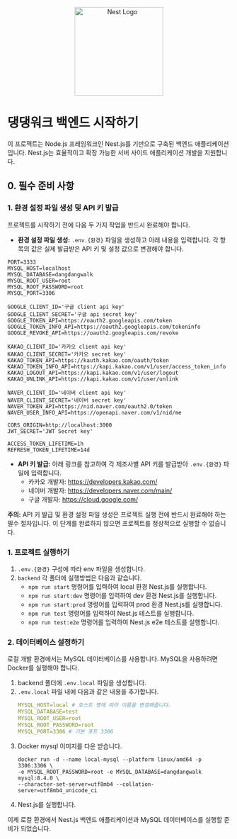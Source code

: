 <p align="center">
  <a href="http://nestjs.com/" target="blank"><img src="https://nestjs.com/img/logo-small.svg" width="200" alt="Nest Logo" /></a>
</p>

[circleci-image]: https://img.shields.io/circleci/build/github/nestjs/nest/master?token=abc123def456
[circleci-url]: https://circleci.com/gh/nestjs/nest

# 댕댕워크 백엔드 시작하기

이 프로젝트는 Node.js 프레임워크인 Nest.js를 기반으로 구축된 백엔드 애플리케이션입니다. Nest.js는 효율적이고 확장 가능한 서버 사이드 애플리케이션 개발을 지원합니다.

## 0. 필수 준비 사항

### 1. 환경 설정 파일 생성 및 API 키 발급

프로젝트를 시작하기 전에 다음 두 가지 작업을 반드시 완료해야 합니다.

-   **환경 설정 파일 생성:** `.env.{환경}` 파일을 생성하고 아래 내용을 입력합니다. 각 항목의 값은 실제 발급받은 API 키 및 설정 값으로 변경해야 합니다.

```Shell
PORT=3333
MYSQL_HOST=localhost
MYSQL_DATABASE=dangdangwalk
MYSQL_ROOT_USER=root
MYSQL_ROOT_PASSWORD=root
MYSQL_PORT=3306

GOOGLE_CLIENT_ID='구글 client api key'
GOOGLE_CLIENT_SECRET='구글 api secret key'
GOOGLE_TOKEN_API=https://oauth2.googleapis.com/token
GOOGLE_TOKEN_INFO_API=https://oauth2.googleapis.com/tokeninfo
GOOGLE_REVOKE_API=https://oauth2.googleapis.com/revoke

KAKAO_CLIENT_ID='카카오 client api key'
KAKAO_CLIENT_SECRET='카카오 secret key'
KAKAO_TOKEN_API=https://kauth.kakao.com/oauth/token
KAKAO_TOKEN_INFO_API=https://kapi.kakao.com/v1/user/access_token_info
KAKAO_LOGOUT_API=https://kapi.kakao.com/v1/user/logout
KAKAO_UNLINK_API=https://kapi.kakao.com/v1/user/unlink

NAVER_CLIENT_ID='네이버 client api key'
NAVER_CLIENT_SECRET='네이버 secret key'
NAVER_TOKEN_API=https://nid.naver.com/oauth2.0/token
NAVER_USER_INFO_API=https://openapi.naver.com/v1/nid/me

CORS_ORIGIN=http://localhost:3000
JWT_SECRET='JWT Secret key'

ACCESS_TOKEN_LIFETIME=1h
REFRESH_TOKEN_LIFETIME=14d
```

-   **API 키 발급:** 아래 링크를 참고하여 각 제조사별 API 키를 발급받아 `.env.{환경}` 파일에 입력합니다.
    -   카카오 개발자: https://developers.kakao.com/
    -   네이버 개발자: https://developers.naver.com/main/
    -   구글 개발자: https://cloud.google.com/

**주의:** API 키 발급 및 환경 설정 파일 생성은 프로젝트 실행 전에 반드시 완료해야 하는 필수 절차입니다. 이 단계를 완료하지 않으면 프로젝트를 정상적으로 실행할 수 없습니다.

### 1. 프로젝트 실행하기

1. `.env.{환경}` 구성에 따라 env 파일을 생성합니다.
2. `backend` 각 폴더에 실행방법은 다음과 같습니다.
    - `npm run start` 명령어를 입력하여 local 환경 Nest.js를 실행합니다.
    - `npm run start:dev` 명령어를 입력하여 dev 환경 Nest.js를 실행합니다.
    - `npm run start:prod` 명령어를 입력하여 prod 환경 Nest.js를 실행합니다.
    - `npm run test` 명령어를 입력하여 Nest.js 테스트를 실행합니다.
    - `npm run test:e2e` 명령어를 입력하여 Nest.js e2e 테스트를 실행합니다.

### 2. 데이터베이스 설정하기

로컬 개발 환경에서는 MySQL 데이터베이스를 사용합니다. MySQL을 사용하려면 Docker를 실행해야 합니다.

1. backend 폴더에 `.env.local` 파일을 생성합니다.
2. `.env.local` 파일 내에 다음과 같은 내용을 추가합니다.
    ```yaml
    MYSQL_HOST=local # 호스트 명에 따라 이름을 변경해줍니다.
    MYSQL_DATABASE=test
    MYSQL_ROOT_USER=root
    MYSQL_ROOT_PASSWORD=root
    MYSQL_PORT=3306 # 기본 포트 3306
    ```
3. Docker mysql 이미지를 다운 받습니다.
    ```shell
    docker run -d --name local-mysql --platform linux/amd64 -p 3306:3306 \
    -e MYSQL_ROOT_PASSWORD=root -e MYSQL_DATABASE=dangdangwalk mysql:8.4.0 \
    --character-set-server=utf8mb4 --collation-server=utf8mb4_unicode_ci
    ```
4. Nest.js를 실행합니다.

이제 로컬 환경에서 Nest.js 백엔드 애플리케이션과 MySQL 데이터베이스를 실행할 준비가 되었습니다.
